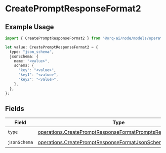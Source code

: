 # CreatePromptResponseFormat2

## Example Usage

```typescript
import { CreatePromptResponseFormat2 } from "@orq-ai/node/models/operations";

let value: CreatePromptResponseFormat2 = {
  type: "json_schema",
  jsonSchema: {
    name: "<value>",
    schema: {
      "key": "<value>",
      "key1": "<value>",
      "key2": "<value>",
    },
  },
};
```

## Fields

| Field                                                                                                                                      | Type                                                                                                                                       | Required                                                                                                                                   | Description                                                                                                                                |
| ------------------------------------------------------------------------------------------------------------------------------------------ | ------------------------------------------------------------------------------------------------------------------------------------------ | ------------------------------------------------------------------------------------------------------------------------------------------ | ------------------------------------------------------------------------------------------------------------------------------------------ |
| `type`                                                                                                                                     | [operations.CreatePromptResponseFormatPromptsResponse200Type](../../models/operations/createpromptresponseformatpromptsresponse200type.md) | :heavy_check_mark:                                                                                                                         | N/A                                                                                                                                        |
| `jsonSchema`                                                                                                                               | [operations.CreatePromptResponseFormatJsonSchema](../../models/operations/createpromptresponseformatjsonschema.md)                         | :heavy_check_mark:                                                                                                                         | N/A                                                                                                                                        |